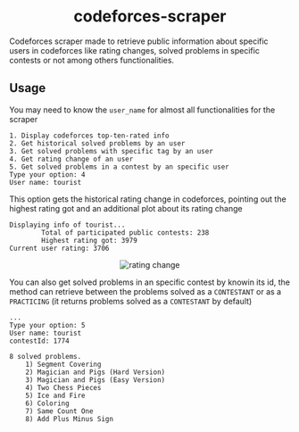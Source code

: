 <div align="center">

# codeforces-scraper

</div>

Codeforces scraper made to retrieve public information about specific users in codeforces like rating changes, solved problems in specific contests or not among others functionalities.

## Usage
You may need to know the `user_name` for almost all functionalities for the scraper
```
1. Display codeforces top-ten-rated info
2. Get historical solved problems by an user
3. Get solved problems with specific tag by an user
4. Get rating change of an user
5. Get solved problems in a contest by an specific user
Type your option: 4
User name: tourist
```
This option gets the historical rating change in codeforces, pointing out the highest rating got and an additional plot about its rating change


```
Displaying info of tourist...
        Total of participated public contests: 238
        Highest rating got: 3979
Current user rating: 3706
```
<div align="center">

![rating change](https://media.discordapp.net/attachments/886256698640171008/1086456023587487765/image.png?width=445&height=334)

</div>

You can also get solved problems in an specific contest by knowin its id, the method can retrieve between the problems solved as a `CONTESTANT` or as a `PRACTICING` (it returns problems solved as a `CONTESTANT` by default)
```
...
Type your option: 5
User name: tourist
contestId: 1774

8 solved problems.
    1) Segment Covering
    2) Magician and Pigs (Hard Version)
    3) Magician and Pigs (Easy Version)
    4) Two Chess Pieces
    5) Ice and Fire
    6) Coloring
    7) Same Count One
    8) Add Plus Minus Sign
```
